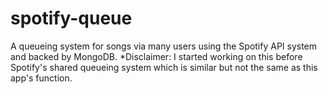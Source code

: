 # spotify-queue
A queueing system for songs via many users using the Spotify API system and backed by MongoDB.
\*Disclaimer: I started working on this before Spotify's shared queueing system which is similar but not the same as this app's function.
